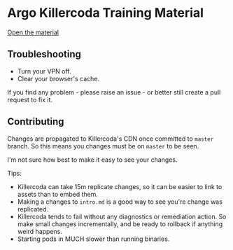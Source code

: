 # Argo Killercoda Training Material

[Open the material]()

## Troubleshooting

* Turn your VPN off.
* Clear your browser's cache.

If you find any problem - please raise an issue - or better still create a pull request to fix it.

## Contributing

Changes are propagated to Killercoda's CDN once committed to `master` branch. So this means you changes must be on `master` to be seen.

I'm not sure how best to make it easy to see your changes.

Tips:

* Killercoda can take 15m replicate changes, so it can be easier to link to assets than to embed them.
* Making a changes to `intro.md` is a good way to see you're change was replicated.
* Killercoda tends to fail without any diagnostics or remediation action. So make small changes incrementally, and be
  ready to rollback if anything weird happens.
* Starting pods in MUCH slower than running binaries.
